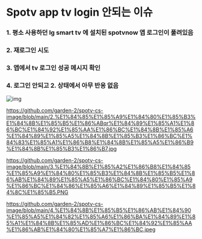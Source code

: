 # Spotv app tv login 안되는 이슈

### 1. 평소 사용하던 lg smart tv 에 설치된 spotvnow 앱 로그인이 풀려있음
### 2. 재로그인 시도
### 3. 앱에서 tv 로그인 성공 메시지 확인
### 4. 로그인 안되고 2. 상태에서 아무 반응 없음

![img](https://github.com/garden-2/spotv-cs-image/blob/main/1.tv%E1%84%85%E1%85%A9%E1%84%80%E1%85%B3%E1%84%8B%E1%85%B5%E1%86%AB%E1%84%91%E1%85%AE%E1%86%AF%E1%84%85%E1%85%B5%E1%86%B7.jpg)

https://github.com/garden-2/spotv-cs-image/blob/main/2.%E1%84%85%E1%85%A9%E1%84%80%E1%85%B3%E1%84%8B%E1%85%B5%E1%86%ABqr%E1%84%89%E1%85%A1%E1%86%BC%E1%84%92%E1%85%AA%E1%86%BC%E1%84%8B%E1%85%A6%E1%84%89%E1%85%A5%E1%84%8B%E1%85%B3%E1%86%BC%E1%84%83%E1%85%A1%E1%86%B8%E1%84%8B%E1%85%A5%E1%86%B9%E1%84%8B%E1%85%B3%E1%86%B7.jpg

https://github.com/garden-2/spotv-cs-image/blob/main/3.%E1%84%8B%E1%85%A2%E1%86%B8%E1%84%85%E1%85%A9%E1%84%80%E1%85%B3%E1%84%8B%E1%85%B5%E1%86%AB%E1%84%89%E1%85%A5%E1%86%BC%E1%84%80%E1%85%A9%E1%86%BC%E1%84%86%E1%85%A6%E1%84%89%E1%85%B5%E1%84%8C%E1%85%B5.PNG

https://github.com/garden-2/spotv-cs-image/blob/main/4.%E1%84%8B%E1%85%B5%E1%86%AB%E1%84%90%E1%85%A5%E1%84%82%E1%85%A6%E1%86%BA%E1%84%89%E1%85%A1%E1%84%8B%E1%85%AD%E1%86%BC%E1%84%92%E1%85%AA%E1%86%AB%E1%84%80%E1%85%A7%E1%86%BC.jpeg
